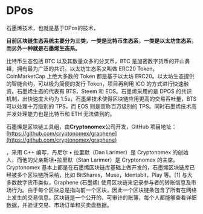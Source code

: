 # DPos

石墨烯技术，也就是基于DPos的技术，

**目前区块链生态系统主要分为三类，一类是比特币生态系，一类是以太坊生态系，而另外一种就是石墨烯生态系。**

比特币生态包括 BTC 以及其数量众多的分叉币，BTC 是加密数字货币的开山鼻祖，拥有最为广泛的共识。以太坊生态系又叫做 ERC20 Token，CoinMarketCap 上绝大多数的 Token 都是基于以太坊 ERC20。以太坊生态提供的智能合约，可以极为简便的发行 Token，项目再利用 ICO 的方式进行快速融资。石墨烯生态的代表有 BTS，Steem 和 EOS。石墨烯采用的是 DPOS 的共识机制，出快速度大约为 1.5s，石墨烯技术使得区块链应用更高的交易吞吐量，BTS 可以处理十万级别的 TPS，而 EOS 则是宣称百万级别的 TPS。同时石墨烯技术高并发处理能力也是比特币和 ETH 无法做到的。

石墨烯是区块链工具组，由**Cryptonomex**公司开发，GitHub 项目地址：[https://github.com/cryptonomex/graphene](https://github.com/cryptonomex/graphene)

，采用 C++ 编写，丹尼尔 • 拉里默（Dan Larimer）是 Cryptonomex 的创始人，而他的父亲斯坦•拉里默（Stan Larimer）是 Cryptonomex 的主席。Cryptonomex 基本上都是在石墨烯区块链库基础上做开发的，石墨烯区块链库已经被多个区块链所采纳，比如 BitShares，Muse，Identabit，Play 等。\[1\] 与大多数数字货币类似，Graphene \(石墨烯\) 使用区块链来记录参与者的转账信息及市场行为。由于每个区块总是指向前一个区块，因此一个区块链条包含了所有在网络上发生的交易信息。区块链是一个公开的、可审计的账簿，每个人都能够查看详细数据，并验证交易、市场订单和买卖盘数据。

